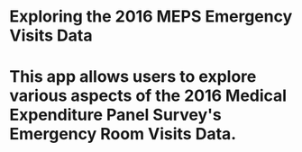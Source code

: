 # Exploring the 2016 MEPS Emergency Visits Data
# This app allows users to explore various aspects of the 2016 Medical Expenditure Panel Survey's Emergency Room Visits Data.
